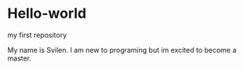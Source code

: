 # Hello-world
my first repository

My name is Svilen. I am new to programing but im excited to become a master.
